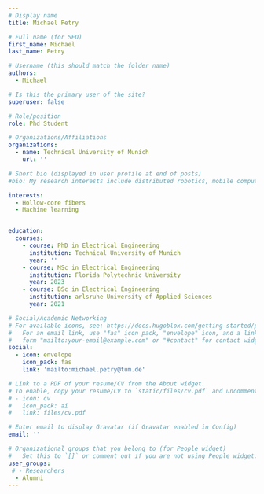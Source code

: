 ```yaml
---
# Display name
title: Michael Petry

# Full name (for SEO)
first_name: Michael
last_name: Petry

# Username (this should match the folder name)
authors:
  - Michael

# Is this the primary user of the site?
superuser: false

# Role/position
role: Phd Student

# Organizations/Affiliations
organizations:
  - name: Technical University of Munich
    url: ''

# Short bio (displayed in user profile at end of posts)
#bio: My research interests include distributed robotics, mobile computing and programmable matter.

interests:
  - Hollow-core fibers
  - Machine learning


education:
  courses:
    - course: PhD in Electrical Engineering
      institution: Technical University of Munich
      year: ''
    - course: MSc in Electrical Engineering
      institution: Florida Polytechnic University
      year: 2023
    - course: BSc in Electrical Engineering
      institution: arlsruhe University of Applied Sciences
      year: 2021

# Social/Academic Networking
# For available icons, see: https://docs.hugoblox.com/getting-started/page-builder/#icons
#   For an email link, use "fas" icon pack, "envelope" icon, and a link in the
#   form "mailto:your-email@example.com" or "#contact" for contact widget.
social:
  - icon: envelope
    icon_pack: fas
    link: 'mailto:michael.petry@tum.de'

# Link to a PDF of your resume/CV from the About widget.
# To enable, copy your resume/CV to `static/files/cv.pdf` and uncomment the lines below.
# - icon: cv
#   icon_pack: ai
#   link: files/cv.pdf

# Enter email to display Gravatar (if Gravatar enabled in Config)
email: ''

# Organizational groups that you belong to (for People widget)
#   Set this to `[]` or comment out if you are not using People widget.
user_groups:
 # - Researchers
  - Alumni
---
```

